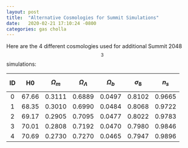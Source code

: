 ```yaml
---
layout: post
title:  "Alternative Cosmologies for Summit Simulations"
date:   2020-02-21 17:10:24 -0800
categories: gas cholla
---
```



Here are the 4 different cosmologies used for additional Summit 2048$$^3$$ simulations:




| ID |  H0   |  $$\Omega_m$$  |  $$\Omega_{\Lambda}$$   |  $$\Omega_{b}$$   |  $$\sigma_8$$   |  $$n_s$$   | 
| :--------: | :---------: | :---------: | :---------: | :---------: | :---------: | :---------: |
| 0    |   67.66  | 0.3111 | 0.6889 | 0.0497 | 0.8102 |  0.9665 |
| 1    |   68.35  | 0.3010 | 0.6990 | 0.0484 | 0.8068 |  0.9722 |
| 2    |   69.17  | 0.2905 | 0.7095 | 0.0477 | 0.8022 |  0.9783 |
| 3    |   70.01  | 0.2808 | 0.7192 | 0.0470 | 0.7980 |  0.9846 |
| 4    |   70.69  | 0.2730 | 0.7270 | 0.0465 | 0.7947 |  0.9896 |
